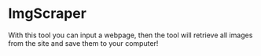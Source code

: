 # ImgScraper
With this tool you can input a webpage, then the tool will retrieve all images from the site and save them to your computer!
